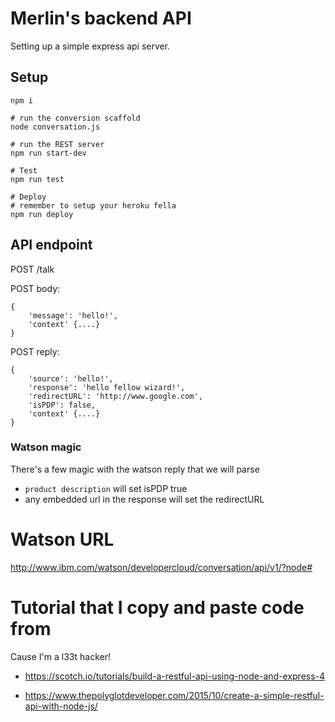 
# Merlin's backend API

Setting up a simple express api server.

## Setup

```
npm i

# run the conversion scaffold
node conversation.js

# run the REST server
npm run start-dev

# Test
npm run test

# Deploy
# remember to setup your heroku fella
npm run deploy
```




## API endpoint

POST /talk

POST body:
```
{
    'message': 'hello!',
    'context' {....}
}
```

POST reply:
```
{
    'source': 'hello!',
    'response': 'hello fellow wizard!',
    'redirectURL': 'http://www.google.com',
    'isPDP': false,
    'context' {....}
}
```

### Watson magic

There's a few magic with the watson reply that we will parse

* `product description` will set isPDP true
* any embedded url in the response will set the redirectURL


# Watson URL

http://www.ibm.com/watson/developercloud/conversation/api/v1/?node#


# Tutorial that I copy and paste code from

Cause I'm a l33t hacker!

* https://scotch.io/tutorials/build-a-restful-api-using-node-and-express-4

* https://www.thepolyglotdeveloper.com/2015/10/create-a-simple-restful-api-with-node-js/



